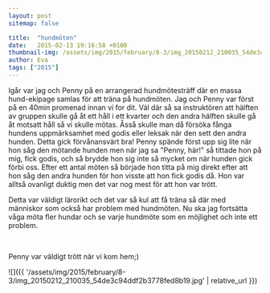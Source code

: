 ```yaml
---
layout: post
sitemap: false

title:  "hundmöten"
date:   2015-02-13 19:16:58 +0100
thumbnail-img: /assets/img/2015/february/8-3/img_20150212_210035_54de3c94ddf2b3778fed8b19.jpg
author: Eva
tags: ["2015"]
---
```


Igår var jag och Penny på en arrangerad hundmötesträff där en massa hund-ekipage samlas för att träna på hundmöten. Jag och Penny var först på en 40min promenad innan vi for dit. Väl där så sa instruktören att hälften av gruppen skulle gå åt ett håll i ett kvarter och den andra hälften skulle gå åt motsatt håll så vi skulle mötas. Åsså skulle man då försöka fånga hundens uppmärksamhet med godis eller leksak när den sett den andra hunden. Detta gick förvånansvärt bra! Penny spände först upp sig lite när hon såg den mötande hunden men när jag sa "Penny, här!" så tittade hon på mig, fick godis, och så brydde hon sig inte så mycket om när hunden gick förbi oss. Efter ett antal möten så började hon titta på mig direkt efter att hon såg den andra hunden för hon visste att hon fick godis då. Hon var alltså ovanligt duktig men det var nog mest för att hon var trött.

Detta var väldigt lärorikt och det var så kul att få träna så där med människor som också har problem med hundmöten. Nu ska jag fortsätta våga möta fler hundar och se varje hundmöte som en möjlighet och inte ett problem. 




 




Penny var väldigt trött när vi kom hem;)

![]({{ '/assets/img/2015/february/8-3/img_20150212_210035_54de3c94ddf2b3778fed8b19.jpg'  | relative_url }})

